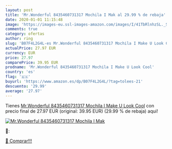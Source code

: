 ```yaml
---
layout: post
title: 'Mr.Wonderful 8435460731317 Mochila I Mak al 29.99 % de rebaja'
date: 2020-01-01 11:15:48
image: 'https://images-eu.ssl-images-amazon.com/images/I/41TbRlnhzSL._SL200_.jpg'
comments: true
category: ofertas
author: ring
slug: 'B07F4L2G4L-es Mr.Wonderful 8435460731317 Mochila I Make U Look Cool'
actualPrice: 27.97 EUR
currency: EUR
price: 27.97
comparePrice: 39.95 EUR
prodname: 'Mr.Wonderful 8435460731317 Mochila I Make U Look Cool'
country: 'es'
flag: '🇪🇸'
buyurl: 'https://www.amazon.es/dp/B07F4L2G4L/?tag=tolees-21'
descuento: '29.99'
average: '27.97'
---
```


Tienes [Mr.Wonderful 8435460731317 Mochila I Make U Look Cool](https://www.amazon.es/dp/B07F4L2G4L/?tag=tolees-21) con precio final de  27.97 EUR (original: 39.95 EUR) (29.99 %  de rebaja) aqui!

[![Mr.Wonderful 8435460731317 Mochila I Mak](https://images-eu.ssl-images-amazon.com/images/I/41TbRlnhzSL._SL200_.jpg)](https://www.amazon.es/dp/B07F4L2G4L/?tag=tolees-21)

🔎:


[🛒 Comprar!!!](https://www.amazon.es/dp/B07F4L2G4L/?tag=tolees-21)
